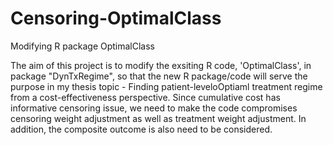 # Censoring-OptimalClass
Modifying R package OptimalClass

The aim of this project is to modify the exsiting R code, 'OptimalClass', in package "DynTxRegime", so that the new R package/code will serve the purpose in my thesis topic - Finding patient-leveloOptiaml treatment regime from a cost-effectiveness perspective. Since cumulative cost has informative censoring issue, we need to make the code compromises censoring weight adjustment as well as treatment weight adjustment. In addition, the composite outcome is also need to be considered. 
